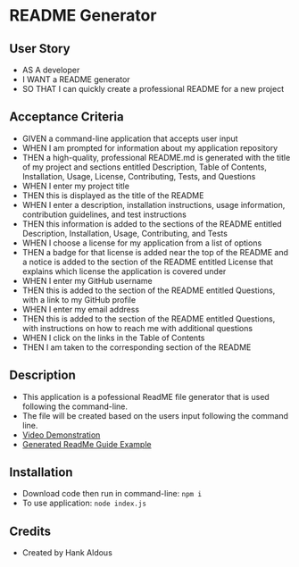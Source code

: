 # README Generator

## User Story
- AS A developer
- I WANT a README generator
- SO THAT I can quickly create a professional README for a new project

## Acceptance Criteria
- GIVEN a command-line application that accepts user input
- WHEN I am prompted for information about my application repository
- THEN a high-quality, professional README.md is generated with the title of my project and sections entitled Description, Table of Contents, Installation, Usage, License, Contributing, Tests, and Questions
- WHEN I enter my project title
- THEN this is displayed as the title of the README
- WHEN I enter a description, installation instructions, usage information, contribution guidelines, and test instructions
- THEN this information is added to the sections of the README entitled Description, Installation, Usage, Contributing, and Tests
- WHEN I choose a license for my application from a list of options
- THEN a badge for that license is added near the top of the README and a notice is added to the section of the README entitled License that explains which license the application is covered under
- WHEN I enter my GitHub username
- THEN this is added to the section of the README entitled Questions, with a link to my GitHub profile
- WHEN I enter my email address
- THEN this is added to the section of the README entitled Questions, with instructions on how to reach me with additional questions
- WHEN I click on the links in the Table of Contents
- THEN I am taken to the corresponding section of the README

## Description

-  This application is a pofessional ReadME file generator that is used following the command-line. 
- The file will be created based on the users input following the command line.
- [Video Demonstration](https://drive.google.com/file/d/1Sizka29_0dos_tKv_SIv1e14fkJvXTpm/view?usp=sharing)
- [Generated ReadMe Guide Example](readme-generator/generatedReadMe.md)

## Installation

- Download code then run in command-line: 
```npm i``` 
- To use application:
```node index.js```

## Credits

- Created by Hank Aldous